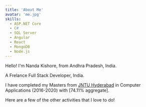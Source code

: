 ```yaml
---
title: 'About Me'
avatar: 'me.jpg'
skills:
  - ASP.NET Core
  - C#
  - SQL Server
  - Angular
  - React
  - MongoDB
  - Node.js
---
```


Hello! I'm Nanda Kishore, from Andhra Pradesh, India.

A Frelance Full Stack Developer, India.

I have completed my Masters from [JNTU Hyderabad](https://jntuh.ac.in/) in Computer Applications (2016-2020) with [74.11% aggregate].

Here are a few of the other activities that I love to do!
